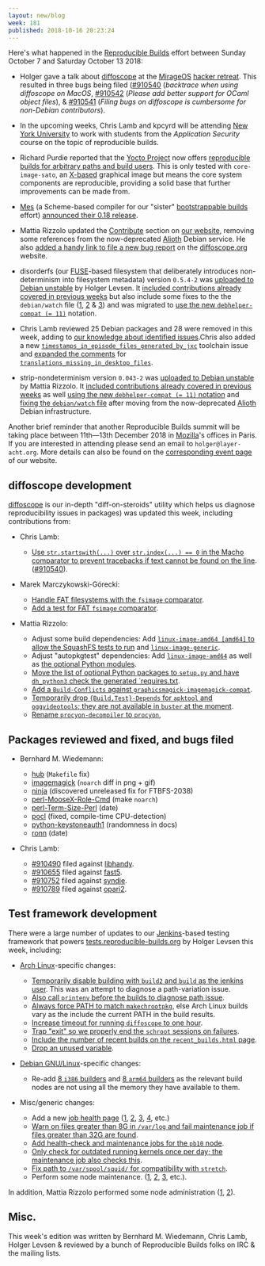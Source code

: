 ```yaml
---
layout: new/blog
week: 181
published: 2018-10-16 20:23:24
---
```


Here's what happened in the [Reproducible Builds](https://reproducible-builds.org) effort between Sunday October 7 and Saturday October 13 2018:

* Holger gave a talk about [diffoscope](https://diffoscope.org/) at the [MirageOS](https://mirage.io/) [hacker retreat](http://retreat.mirage.io). This resulted in three bugs being filed ([#910540](https://bugs.debian.org/910540) (*backtrace when using diffoscope on MacOS*, [#910542](https://bugs.debian.org/910542) (*Please add better support for OCaml object files*), & [#910541](https://bugs.debian.org/910541) (*Filing bugs on diffoscope is cumbersome for non-Debian contributors*).

* In the upcoming weeks, Chris Lamb and kpcyrd will be attending [New York University](https://www.nyu.edu/) to work with students from the *Application Security* course on the topic of reproducible builds.

* Richard Purdie reported that the [Yocto Project](https://www.yoctoproject.org/) now offers [reproducible builds for arbitrary paths and build users](https://lists.reproducible-builds.org/pipermail/rb-general/2018-October/001203.html). This is only tested with `core-image-sato`, an [X-based](https://en.wikipedia.org/wiki/X_Window_System) graphical image but means the core system components are reproducible, providing a solid base that further improvements can be made from.

* [Mes](https://gitlab.com/janneke/mes) (a Scheme-based compiler for our "sister" [bootstrappable builds](http://bootstrappable.org) effort) [announced their 0.18 release](http://lists.gnu.org/archive/html/info-gnu/2018-10/msg00000.html).

* Mattia Rizzolo updated the [Contribute](https://reproducible-builds.org/contribute/) section on [our website](https://reproducible-builds.org/), removing some references from the now-deprecated [Alioth](https://wiki.debian.org/Alioth) Debian service. He also [added a handy link to file a new bug report](https://salsa.debian.org/reproducible-builds/diffoscope-website/commit/d1859e5) on the [diffoscope.org](https://diffoscope.org/) website.

* disorderfs (our [FUSE](https://github.com/libfuse/libfuse)-based filesystem that deliberately introduces non-determinism into filesystem metadata) version `0.5.4-2` was [uploaded to Debian unstable](https://tracker.debian.org/news/995207/accepted-disorderfs-054-2-source-into-unstable/) by Holger Levsen. It [included contributions already covered in previous weeks](https://salsa.debian.org/reproducible-builds/disorderfs/commits/debian/0.5.4-2) but also include some fixes to the the `debian/watch` file ([1](https://salsa.debian.org/reproducible-builds/disorderfs/commit/494a411), [2](https://salsa.debian.org/reproducible-builds/disorderfs/commit/e099a4e) & [3](https://salsa.debian.org/reproducible-builds/disorderfs/commit/4c803a4)) and was migrated to [use the new `debhelper-compat (= 11)`](https://salsa.debian.org/reproducible-builds/disorderfs/commit/9c648d3) notation.

* Chris Lamb reviewed 25 Debian packages and 28 were removed in this week, adding to [our knowledge about identified issues](https://tests.reproducible-builds.org/debian/index_issues.html).Chris also added a new [`timestamps_in_episode_files_generated_by_jxc`](https://salsa.debian.org/reproducible-builds/reproducible-notes/commit/0eab9dbe) toolchain issue and [expanded the comments](https://salsa.debian.org/reproducible-builds/reproducible-notes/commit/92bdc5bb) for [`translations_missing_in_desktop_files`](https://tests.reproducible-builds.org/debian/issues/unstable/translations_missing_in_desktop_files_issue.html).

* strip-nondeterminism version `0.043-2` was [uploaded to Debian unstable](https://tracker.debian.org/news/995203/accepted-strip-nondeterminism-0043-2-source-into-unstable/) by Mattia Rizzolo. It [included contributions already covered in previous weeks](https://salsa.debian.org/reproducible-builds/strip-nondeterminism/commits/debian/0.043-2) as well [using the new `debhelper-compat (= 11)` notation](https://salsa.debian.org/reproducible-builds/strip-nondeterminism/commit/deba9e1) and [fixing the `debian/watch` file](https://salsa.debian.org/reproducible-builds/strip-nondeterminism/commit/8c7200b) after moving from the now-deprecated [Alioth](https://wiki.debian.org/Alioth) Debian infrastructure.

Another brief reminder that another Reproducible Builds summit will be taking place between 11th—13th December 2018 in [Mozilla](https://wiki.mozilla.org/Paris)'s offices in Paris. If you are interested in attending please send an email to `holger@layer-acht.org`. More details can also be found on the [corresponding event page](https://reproducible-builds.org/events/paris2018/) of our website.


diffoscope development
----------------------

[diffoscope](https://diffoscope.org/) is our in-depth "diff-on-steroids" utility which helps us diagnose reproducibility issues in packages) was updated this week, including contributions from:

* Chris Lamb:
    * [Use `str.startswith(...)` over `str.index(...) == 0` in the Macho comparator to prevent tracebacks if text cannot be found on the line](https://salsa.debian.org/reproducible-builds/diffoscope/commit/56f8215). ([#910540](https://bugs.debian.org/910540)).

* Marek Marczykowski-Górecki:
    * [Handle FAT filesystems with the `fsimage` comparator](https://salsa.debian.org/reproducible-builds/diffoscope/commit/da3b97a).
    * [Add a test for FAT `fsimage` comparator](https://salsa.debian.org/reproducible-builds/diffoscope/commit/575f99b).

* Mattia Rizzolo:
    * Adjust some build dependencies: Add [`linux-image-amd64 [amd64]` to allow the SquashFS tests to run](https://salsa.debian.org/reproducible-builds/diffoscope/commit/225a30b) and [`linux-image-generic`](https://salsa.debian.org/reproducible-builds/diffoscope/commit/b90bd2f).
    * Adjust "autopkgtest" dependencies: Add [`linux-image-amd64`](https://salsa.debian.org/reproducible-builds/diffoscope/commit/c6d2511) as well as [the optional Python modules](https://salsa.debian.org/reproducible-builds/diffoscope/commit/71eb7e3).
    * [Move the list of optional Python packages to `setup.py` and have `dh_python3` check the generated `requires.txt](https://salsa.debian.org/reproducible-builds/diffoscope/commit/1e109bc).
    * [Add a `Build-Conflicts` against `graphicsmagick-imagemagick-compat`](https://salsa.debian.org/reproducible-builds/diffoscope/commit/dc3634e).
    * [Temporarily drop `{Build,Test}-Depends` for `apktool` and `oggvideotools`; they are not available in `buster` at the moment](https://salsa.debian.org/reproducible-builds/diffoscope/commit/018b7ae).
    * [Rename `procyon-decompiler` to `procyon`](https://salsa.debian.org/reproducible-builds/diffoscope/commit/d7ec996),


Packages reviewed and fixed, and bugs filed
-------------------------------------------

* Bernhard M. Wiedemann:
    * [hub](https://github.com/github/hub/pull/1892) (`Makefile` fix)
    * [imagemagick](https://github.com/ImageMagick/ImageMagick/issues/1332) (`noarch` diff in png + gif)
    * [ninja](https://github.com/ninja-build/ninja/commit/5fcdcf95cb62ab3d593c36ef90df27cef63874a1#r30852768) (discovered unreleased fix for FTBFS-2038)
    * [perl-MooseX-Role-Cmd](https://build.opensuse.org/request/show/640849) (make `noarch`)
    * [perl-Term-Size-Perl](https://rt.cpan.org/Public/Bug/Display.html?id=127333) (date)
    * [pocl](https://github.com/pocl/pocl/pull/667) (fixed, compile-time CPU-detection)
    * [python-keystoneauth1](https://bugs.launchpad.net/keystoneauth/+bug/1796899) (randomness in docs)
    * [ronn](https://github.com/kamontat/ronn/pull/3) (date)

* Chris Lamb:
    * [#910490](https://bugs.debian.org/910490) filed against [libhandy](https://tracker.debian.org/pkg/libhandy).
    * [#910655](https://bugs.debian.org/910655) filed against [fast5](https://tracker.debian.org/pkg/fast5).
    * [#910752](https://bugs.debian.org/910752) filed against [syndie](https://tracker.debian.org/pkg/syndie).
    * [#910789](https://bugs.debian.org/910789) filed against [opari2](https://tracker.debian.org/pkg/opari2).


Test framework development
--------------------------

There were a large number of updates to our [Jenkins](https://jenkins.io/)-based testing framework that powers [tests.reproducible-builds.org](https://tests.reproducible-builds.org/) by Holger Levsen this week, including:

* [Arch Linux](https://www.archlinux.org/)-specific changes:
    * [Temporarily disable building with `build2` and `build` as the jenkins user](https://salsa.debian.org/qa/jenkins.debian.net/commit/e76b96c6). This was an attempt to diagnose a path-variation issue.
    * [Also call `printenv` before the builds to diagnose path issue](https://salsa.debian.org/qa/jenkins.debian.net/commit/bed37f55).
    * [Always force PATH to match `makechrootpkg`](https://salsa.debian.org/qa/jenkins.debian.net/commit/8d2d1b29), else Arch Linux builds vary as the include the current PATH in the build results.
    * [Increase timeout for running `diffoscope` to one hour](https://salsa.debian.org/qa/jenkins.debian.net/commit/628e4da5).
    * [Trap "exit" so we properly end the `schroot` sessions on failures](https://salsa.debian.org/qa/jenkins.debian.net/commit/43fa8d16).
    * [Include the number of recent builds on the `recent_builds.html` page](https://salsa.debian.org/qa/jenkins.debian.net/commit/c30aaa7e).
    * [Drop an unused variable](https://salsa.debian.org/qa/jenkins.debian.net/commit/53ab78ff).

* [Debian GNU/Linux](https://www.debian.org/)-specific changes:

    * Re-add [8 `i386` builders](https://salsa.debian.org/qa/jenkins.debian.net/commit/af220237) and [8 `arm64` builders](https://salsa.debian.org/qa/jenkins.debian.net/commit/0cb66d2b) as the relevant build nodes are not using all the memory they have available to them.

* Misc/generic changes:

    * Add a new [job health page](https://jenkins.debian.net/userContent/jenkins_job_health.html) ([1](https://salsa.debian.org/qa/jenkins.debian.net/commit/e41356e1), [2](https://salsa.debian.org/qa/jenkins.debian.net/commit/004ab3c3), [3](https://salsa.debian.org/qa/jenkins.debian.net/commit/7640a773), [4](https://salsa.debian.org/qa/jenkins.debian.net/commit/7836b079), etc.)
    * [Warn on  files  greater than 8G in `/var/log` and fail maintenance job if files greater than 32G are found](https://salsa.debian.org/qa/jenkins.debian.net/commit/ec09e960).
    * [Add health-check and maintenance jobs for the `pb10` node](https://salsa.debian.org/qa/jenkins.debian.net/commit/2716e823).
    * [Only check for outdated running kernels once per day; the maintenance job also checks this](https://salsa.debian.org/qa/jenkins.debian.net/commit/4d6b2a77).
    * [Fix path to `/var/spool/squid/` for compatibility with `stretch`](https://salsa.debian.org/qa/jenkins.debian.net/commit/a492bd5b).
    * Perform some node maintenance. ([1](https://salsa.debian.org/qa/jenkins.debian.net/commit/1332da65), [2](https://salsa.debian.org/qa/jenkins.debian.net/commit/9993e59c), [3](https://salsa.debian.org/qa/jenkins.debian.net/commit/bd143021), etc.).

In addition, Mattia Rizzolo performed some node administration ([1](https://salsa.debian.org/qa/jenkins.debian.net/commit/c8731d91), [2](https://salsa.debian.org/qa/jenkins.debian.net/commit/daeeb033)).


Misc.
-----

This week's edition was written by Bernhard M. Wiedemann, Chris Lamb, Holger Levsen & reviewed by a bunch of Reproducible Builds folks on IRC & the mailing lists.
